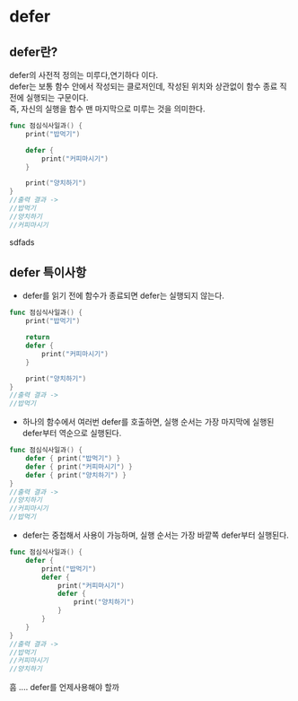 # defer

## defer란?
defer의 사전적 정의는 미루다,연기하다 이다.    
defer는 보통 함수 안에서 작성되는 클로저인데, 작성된 위치와 상관없이 함수 종료 직전에 실행되는 구문이다.   
즉, 자신의 실행을 함수 맨 마지막으로 미루는 것을 의미한다.

```Swift
func 점심식사일과() {
    print("밥먹기")

    defer {
        print("커피마시기")
    }

    print("양치하기")
}
//출력 결과 ->
//밥먹기
//양치하기
//커피마시기
```
sdfads
## defer 특이사항

* defer를 읽기 전에 함수가 종료되면 defer는 실행되지 않는다.
```Swift
func 점심식사일과() {
    print("밥먹기")

    return 
    defer {
        print("커피마시기")
    }

    print("양치하기")
}
//출력 결과 ->
//밥먹기
```

* 하나의 함수에서 여러번 defer를 호출하면, 실행 순서는 가장 마지막에 실행된 defer부터 역순으로 실행된다.
```Swift
func 점심식사일과() {
    defer { print("밥먹기") }
    defer { print("커피마시기") }
    defer { print("양치하기") }
}
//출력 결과 ->
//양치하기
//커피마시기
//밥먹기
```

* defer는 중첩해서 사용이 가능하며, 실행 순서는 가장 바깥쪽 defer부터 실행된다.
```Swift
func 점심식사일과() {
    defer { 
        print("밥먹기") 
        defer { 
            print("커피마시기") 
            defer { 
                print("양치하기") 
            }
        }
    }
}
//출력 결과 ->
//밥먹기
//커피마시기
//양치하기
```
흠 .... defer를 언제사용해야 할까